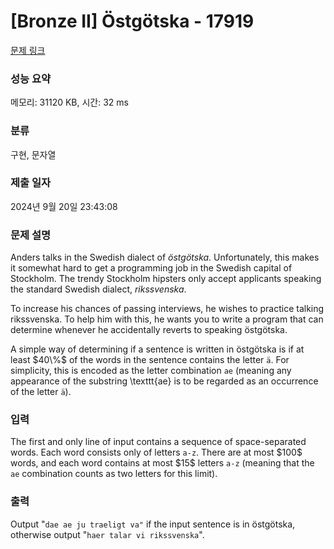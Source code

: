 # [Bronze II] Östgötska - 17919 

[문제 링크](https://www.acmicpc.net/problem/17919) 

### 성능 요약

메모리: 31120 KB, 시간: 32 ms

### 분류

구현, 문자열

### 제출 일자

2024년 9월 20일 23:43:08

### 문제 설명

<p>Anders talks in the Swedish dialect of <em>östgötska</em>. Unfortunately, this makes it somewhat hard to get a programming job in the Swedish capital of Stockholm. The trendy Stockholm hipsters only accept applicants speaking the standard Swedish dialect, <em>rikssvenska</em>.</p>

<p>To increase his chances of passing interviews, he wishes to practice talking rikssvenska. To help him with this, he wants you to write a program that can determine whenever he accidentally reverts to speaking östgötska.</p>

<p>A simple way of determining if a sentence is written in östgötska is if at least $40\%$ of the words in the sentence contains the letter <code>ä</code>. For simplicity, this is encoded as the letter combination <code>ae</code> (meaning any appearance of the substring \texttt{ae} is to be regarded as an occurrence of the letter <code>ä</code>).</p>

### 입력 

 <p>The first and only line of input contains a sequence of space-separated words. Each word consists only of letters <code>a-z</code>. There are at most $100$ words, and each word contains at most $15$ letters <code>a-z</code> (meaning that the <code>ae</code> combination counts as two letters for this limit).</p>

### 출력 

 <p>Output "<code>dae ae ju traeligt va"</code> if the input sentence is in östgötska, otherwise output "<code>haer talar vi rikssvenska</code>".</p>

